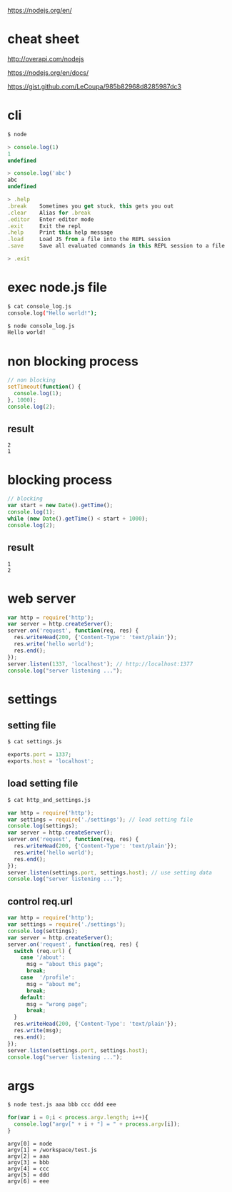https://nodejs.org/en/

# cheat sheet

http://overapi.com/nodejs

https://nodejs.org/en/docs/

https://gist.github.com/LeCoupa/985b82968d8285987dc3

# cli
```js
$ node

> console.log(1)
1
undefined

> console.log('abc')
abc
undefined

> .help
.break    Sometimes you get stuck, this gets you out
.clear    Alias for .break
.editor   Enter editor mode
.exit     Exit the repl
.help     Print this help message
.load     Load JS from a file into the REPL session
.save     Save all evaluated commands in this REPL session to a file

> .exit
```


# exec node.js file
```sh
$ cat console_log.js
console.log("Hello world!");

$ node console_log.js
Hello world!
```

# non blocking process
```js
// non blocking
setTimeout(function() {
  console.log(1);
}, 1000);
console.log(2);
```

## result
```
2
1
```

# blocking process
```js
// blocking
var start = new Date().getTime();
console.log(1);
while (new Date().getTime() < start + 1000);
console.log(2);
```

## result
```
1
2
```

# web server
```js
var http = require('http');
var server = http.createServer();
server.on('request', function(req, res) {
  res.writeHead(200, {'Content-Type': 'text/plain'});
  res.write('hello world');
  res.end();
});
server.listen(1337, 'localhost'); // http://localhost:1377
console.log("server listening ...");
```

# settings

## setting file
```sh
$ cat settings.js
```

```js
exports.port = 1337;
exports.host = 'localhost';
```

## load setting file
```sh
$ cat http_and_settings.js
```

```js
var http = require('http');
var settings = require('./settings'); // load setting file
console.log(settings);
var server = http.createServer();
server.on('request', function(req, res) {
  res.writeHead(200, {'Content-Type': 'text/plain'});
  res.write('hello world');
  res.end();
});
server.listen(settings.port, settings.host); // use setting data
console.log("server listening ...");
```

## control req.url

```js
var http = require('http');
var settings = require('./settings');
console.log(settings);
var server = http.createServer();
server.on('request', function(req, res) {
  switch (req.url) {
    case '/about':
      msg = "about this page";
      break;
    case  '/profile':
      msg = "about me";
      break;
    default:
      msg = "wrong page";
      break;
  }
  res.writeHead(200, {'Content-Type': 'text/plain'});
  res.write(msg);
  res.end();
});
server.listen(settings.port, settings.host);
console.log("server listening ...");
```


# args

```sh
$ node test.js aaa bbb ccc ddd eee
```

```js
for(var i = 0;i < process.argv.length; i++){
  console.log("argv[" + i + "] = " + process.argv[i]);
}
```

```
argv[0] = node
argv[1] = /workspace/test.js
argv[2] = aaa
argv[3] = bbb
argv[4] = ccc
argv[5] = ddd
argv[6] = eee
```
